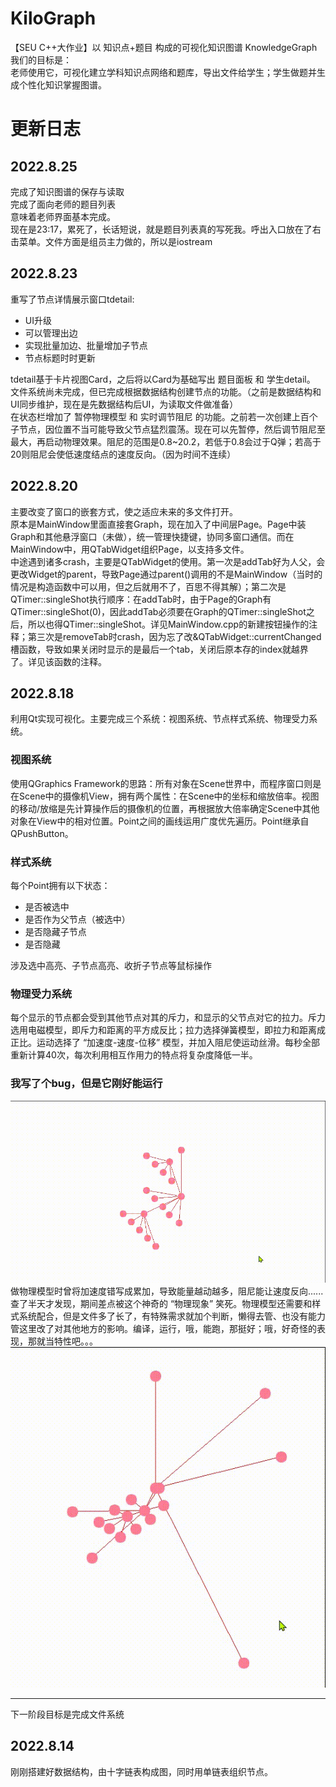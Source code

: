# KiloGraph
【SEU C++大作业】以 知识点+题目 构成的可视化知识图谱 KnowledgeGraph<br>
我们的目标是：<br>
老师使用它，可视化建立学科知识点网络和题库，导出文件给学生；学生做题并生成个性化知识掌握图谱。

# 更新日志
## 2022.8.25
完成了知识图谱的保存与读取<br>
完成了面向老师的题目列表<br>
意味着老师界面基本完成。<br>
现在是23:17，累死了，长话短说，就是题目列表真的写死我。呼出入口放在了右击菜单。文件方面是组员主力做的，所以是iostream

## 2022.8.23
重写了节点详情展示窗口tdetail:

- UI升级
- 可以管理出边
- 实现批量加边、批量增加子节点
- 节点标题时时更新

tdetail基于卡片视图Card，之后将以Card为基础写出 题目面板 和 学生detail。<br>
文件系统尚未完成，但已完成根据数据结构创建节点的功能。（之前是数据结构和UI同步维护，现在是先数据结构后UI，为读取文件做准备）<br>
在状态栏增加了 暂停物理模型 和 实时调节阻尼 的功能。之前若一次创建上百个子节点，因位置不当可能导致父节点猛烈震荡。现在可以先暂停，然后调节阻尼至最大，再启动物理效果。阻尼的范围是0.8~20.2，若低于0.8会过于Q弹；若高于20则阻尼会使低速度结点的速度反向。（因为时间不连续）

## 2022.8.20
主要改变了窗口的嵌套方式，使之适应未来的多文件打开。<br>
原本是MainWindow里面直接套Graph，现在加入了中间层Page。Page中装Graph和其他悬浮窗口（未做），统一管理快捷键，协同多窗口通信。而在MainWindow中，用QTabWidget组织Page，以支持多文件。<br>
中途遇到诸多crash，主要是QTabWidget的使用。第一次是addTab好为人父，会更改Widget的parent，导致Page通过parent()调用的不是MainWindow（当时的情况是构造函数中可以用，但之后就用不了，百思不得其解）；第二次是QTimer::singleShot执行顺序：在addTab时，由于Page的Graph有QTimer::singleShot(0)，因此addTab必须要在Graph的QTimer::singleShot之后，所以也得QTimer::singleShot。详见MainWindow.cpp的新建按钮操作的注释；第三次是removeTab时crash，因为忘了改&QTabWidget::currentChanged槽函数，导致如果关闭时显示的是最后一个tab，关闭后原本存的index就越界了。详见该函数的注释。

## 2022.8.18
利用Qt实现可视化。主要完成三个系统：视图系统、节点样式系统、物理受力系统。

### 视图系统
使用QGraphics Framework的思路：所有对象在Scene世界中，而程序窗口则是在Scene中的摄像机View，拥有两个属性：在Scene中的坐标和缩放倍率。视图的移动/放缩是先计算操作后的摄像机的位置，再根据放大倍率确定Scene中其他对象在View中的相对位置。Point之间的画线运用广度优先遍历。Point继承自QPushButton。

### 样式系统
每个Point拥有以下状态：

- 是否被选中
- 是否作为父节点（被选中）
- 是否隐藏子节点
- 是否隐藏

涉及选中高亮、子节点高亮、收折子节点等鼠标操作

### 物理受力系统
每个显示的节点都会受到其他节点对其的斥力，和显示的父节点对它的拉力。斥力选用电磁模型，即斥力和距离的平方成反比；拉力选择弹簧模型，即拉力和距离成正比。运动选择了 “加速度-速度-位移” 模型，并加入阻尼使运动丝滑。每秒全部重新计算40次，每次利用相互作用力的特点将复杂度降低一半。

### 我写了个bug，但是它刚好能运行
![image](https://github.com/madderscientist/KiloGraph/blob/main/READMEsources/PHYfailed.gif)<br>
做物理模型时曾将加速度错写成累加，导致能量越动越多，阻尼能让速度反向......查了半天才发现，期间差点被这个神奇的 “物理现象” 笑死。物理模型还需要和样式系统配合，但是文件多了长了，有特殊需求就加个判断，懒得去管、也没有能力管这里改了对其他地方的影响。编译，运行，哦，能跑，那挺好；哦，好奇怪的表现，那就当特性吧。。。<br>
![image](https://github.com/madderscientist/KiloGraph/blob/main/READMEsources/PHYsucceess.gif)

---
下一阶段目标是完成文件系统


## 2022.8.14
刚刚搭建好数据结构，由十字链表构成图，同时用单链表组织节点。
